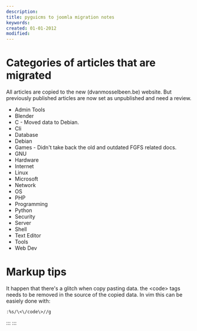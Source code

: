 ```yaml
---
description: 
title: pyguicms to joomla migration notes
keywords:
created: 01-01-2012
modified: 
---
```


Categories of articles that are migrated
========================================

All articles are copied to the new (dvanmosselbeen.be) website. But
previously published articles are now set as unpublished and need a
review.

-   Admin Tools
-   Blender
-   C - Moved data to Debian.
-   Cli
-   Database
-   Debian
-   Games - Didn\'t take back the old and outdated FGFS related docs.
-   GNU
-   Hardware
-   Internet
-   Linux
-   Microsoft
-   Network
-   OS
-   PHP
-   Programming
-   Python
-   Security
-   Server
-   Shell
-   Text Editor
-   Tools
-   Web Dev

Markup tips
===========

It happen that there\'s a glitch when copy pasting data. the \<code\>
tags needs to be removed in the source of the copied data. In vim this
can be easiely done with:

``` {style="text-align: justify;"}
:%s/\<\/code\>//g
```
:::
:::
